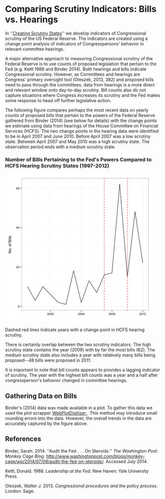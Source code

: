 # Comparing Scrutiny Indicators: Bills vs. Hearings

In ''[Creating Scrutiny States]()'' we develop indicators of Congressional scrutiny of the US Federal Reserve. The indicators are created using a change point analysis of indicators of Congresspersons' behavior in relevant committee hearings.

A major alternative approach to measuring Congressional scrutiny of the Federal Reserve is to use counts of proposed legislation that pertain to the Fed (e.g. Kettl 1988 and Binder 2014). Both hearings and bills indicate Congressional scrutiny. However, as Committees and hearings are Congress' primary oversight tool (Oleszek, 2013, 382) and proposed bills need to pass through the committees, data from hearings is a more direct and relevant window onto day-to-day scrutiny. Bill counts also do not capture situations where Congress increases its scrutiny and the Fed makes some response to head off further legislative action.

The following figure compares perhaps the most recent data on yearly counts of proposed bills that pertain to the powers of the Federal Reserve gathered from Binder (2014) (see below for details) with the change points we estimate using data from hearings of the House Committee on Financial Services (HCFS). The two change points in the hearing data were identified to be in April 2007 and June 2010. Before April 2007 was a low scrutiny state. Between April 2007 and May 2010 was a high scrutiny state. The observation period ends with a medium scrutiny state.

### Number of Bills Pertaining to the Fed's Powers Compared to HCFS Hearing Scrutiny States (1997-2012)

![Bills vs. Hearings](img/BillsVsHearings.png)

Dashed red lines indicate years with a change point in HCFS hearing scrutiny.

There is certainly overlap between the two scrutiny indicators. The high scrutiny state contains the year (2009) with by far the most bills (62). The medium scrutiny state also includes a year with relatively many bills being proposed--48 bills were proposed in 2011.

It is important to note that bill counts appears to provides a lagging indicator of scrutiny. The year with the highest bill counts was a year and a half after congressperson's behavior changed in committee hearings.

## Gathering Data on Bills

Binder's (2014) data was made available in a plot. To gather this data we used the plot scrapper [WebPlotDigitizer ](http://dx.doi.org/10.5281/zenodo.10532). This method may introduce small rounding errors into the data. However, the overall trends in the data are accurately captured by the figure above.

## References

Binder, Sarah. 2014. ''Audit the Fed . . . On Steroids.'' *The Washington Post: Monkey Cage Blog*. <http://www.washingtonpost.com/blogs/monkey-cage/wp/2014/07/08/audit-the-fed-on-steroids/>. Accessed July 2014.

Kettl, Donald. 1988. *Leadership at the Fed*. New Haven: Yale University Press.

Oleszek, Walter J. 2013. *Congressional procedures and the policy process*. London: Sage.
